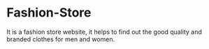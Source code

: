 # Fashion-Store
It is a fashion store website, it helps to find out the good quality and branded clothes for men and women.
